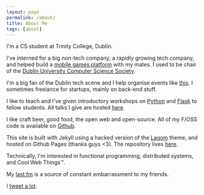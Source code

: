 ```yaml
---
layout: page
permalink: /about/
title: About Me
tags: [about]
---
```


I'm a CS student at Trinity College, Dublin.

I've interned for a big non-tech company, a rapidly growing tech company, and
helped build a [mobile games platform](http://github.com/tcd-tophat)
with my mates. I used to be chair of the
[Dublin University Computer Science Society](http://ducss.ie).

I'm a big fan of the Dublin tech scene and I help organise events like
[this](http://ducss.ie/summit). I sometimes freelance for startups, mainly
on back-end stuff.

I like to teach and I've given introductory workshops on
[Python](http://connolly.io/slides/python101) and
[Flask](http://connolly.io/slides/flask101) to fellow students. All talks I
give are hosted [here](http://connolly.io/talks).

I like craft beer, good food, the open web and open-source. All of my F/OSS
code is available on [Github](http://github.com/NSNO).

This site is built
with Jekyll using a hacked version of the
[Lagom](https://github.com/swanson/lagom) theme, and hosted
on Github Pages (thanks guys &lt;3). The repository lives
[here](http://github.com/NSNO/nsno.github.io).

Technically, I'm interested in functional programming, distributed systems,
and Cool Web Things™.

My [last.fm](http://www.last.fm/user/mrnsno) is a source of constant
embarrassment to my friends.

I [tweet a lot](http://twitter.com/IanConnolly).
